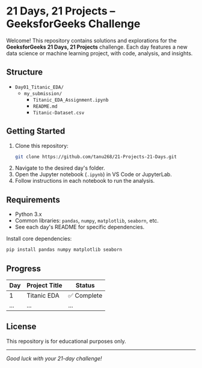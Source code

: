 # 21 Days, 21 Projects – GeeksforGeeks Challenge

Welcome! This repository contains solutions and explorations for the **GeeksforGeeks 21 Days, 21 Projects** challenge. Each day features a new data science or machine learning project, with code, analysis, and insights.

## Structure

  - `Day01_Titanic_EDA/`
    - `my_submission/`
      - `Titanic_EDA_Assignment.ipynb`
      - `README.md`
      - `Titanic-Dataset.csv`
  

## Getting Started

1. Clone this repository:
    ```sh
    git clone https://github.com/tanu268/21-Projects-21-Days.git
    ```
2. Navigate to the desired day's folder.
3. Open the Jupyter notebook (`.ipynb`) in VS Code or JupyterLab.
4. Follow instructions in each notebook to run the analysis.

## Requirements

- Python 3.x
- Common libraries: `pandas`, `numpy`, `matplotlib`, `seaborn`, etc.
- See each day's README for specific dependencies.

Install core dependencies:
```sh
pip install pandas numpy matplotlib seaborn
```

## Progress

| Day | Project Title         | Status      |
|-----|----------------------|-------------|
| 1   | Titanic EDA          | ✅ Complete |
| ... | ...                  | ...         |

## License

This repository is for educational purposes only.

---

*Good luck with your 21-day challenge!*
